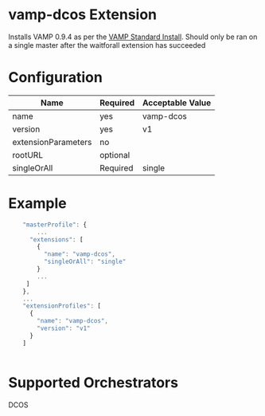 # vamp-dcos Extension

Installs VAMP 0.9.4 as per the [VAMP Standard Install](http://vamp.io/documentation/installation/v0.9.4/dcos/#standard-install).
Should only be ran on a single master after the waitforall extension has succeeded

# Configuration
|Name|Required|Acceptable Value|
|---|---|---|
|name|yes|vamp-dcos|
|version|yes|v1|
|extensionParameters|no||
|rootURL|optional||
|singleOrAll|Required|single|

# Example
```javascript
    "masterProfile": {
        ...
      "extensions": [
        { 
          "name": "vamp-dcos", 
          "singleOrAll": "single"
        }
        ...
     ]
    },
    ...
    "extensionProfiles": [
      { 
        "name": "vamp-dcos", 
        "version": "v1"
      }
    ]
    
```

# Supported Orchestrators
DCOS